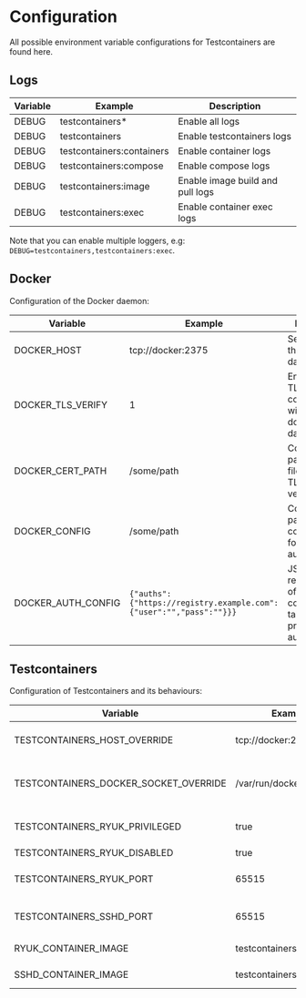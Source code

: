 # Configuration

All possible environment variable configurations for Testcontainers are found here.

## Logs

| Variable | Example                   | Description                      |
|----------|---------------------------|----------------------------------|
| DEBUG    | testcontainers*           | Enable all logs                  |
| DEBUG    | testcontainers            | Enable testcontainers logs       |
| DEBUG    | testcontainers:containers | Enable container logs            |
| DEBUG    | testcontainers:compose    | Enable compose logs              |
| DEBUG    | testcontainers:image      | Enable image build and pull logs |
| DEBUG    | testcontainers:exec       | Enable container exec logs       |

Note that you can enable multiple loggers, e.g: `DEBUG=testcontainers,testcontainers:exec`.

## Docker

Configuration of the Docker daemon:

| Variable           | Example                                                            | Description                                                                             |
|--------------------|--------------------------------------------------------------------|-----------------------------------------------------------------------------------------|
| DOCKER_HOST        | tcp://docker:2375                                                  | Set the URL of the docker daemon                                                        |
| DOCKER_TLS_VERIFY  | 1                                                                  | Enable/disable TLS communication with the docker daemon                                 |
| DOCKER_CERT_PATH   | /some/path                                                         | Configures the path to the files used for TLS verification                              |
| DOCKER_CONFIG      | /some/path                                                         | Configures the path to the config.json file for authentication                          |
| DOCKER_AUTH_CONFIG | `{"auths":{"https://registry.example.com":{"user":"","pass":""}}}` | JSON string representation of the config.json file, takes precedence for authentication |

## Testcontainers

Configuration of Testcontainers and its behaviours:

| Variable                              | Example                   | Description                              |
|---------------------------------------|---------------------------|------------------------------------------|
| TESTCONTAINERS_HOST_OVERRIDE          | tcp://docker:2375         | Docker's host on which ports are exposed |
| TESTCONTAINERS_DOCKER_SOCKET_OVERRIDE | /var/run/docker.sock      | Path to Docker's socket used by ryuk     |
| TESTCONTAINERS_RYUK_PRIVILEGED        | true                      | Run ryuk as a privileged container       |
| TESTCONTAINERS_RYUK_DISABLED          | true                      | Disable ryuk                             |
| TESTCONTAINERS_RYUK_PORT              | 65515                     | Set ryuk host port (not recommended)     |
| TESTCONTAINERS_SSHD_PORT              | 65515                     | Set SSHd host port (not recommended)     |
| RYUK_CONTAINER_IMAGE                  | testcontainers/ryuk:0.4.0 | Custom image for ryuk                    |
| SSHD_CONTAINER_IMAGE                  | testcontainers/sshd:1.1.0 | Custom image for SSHd                    |
